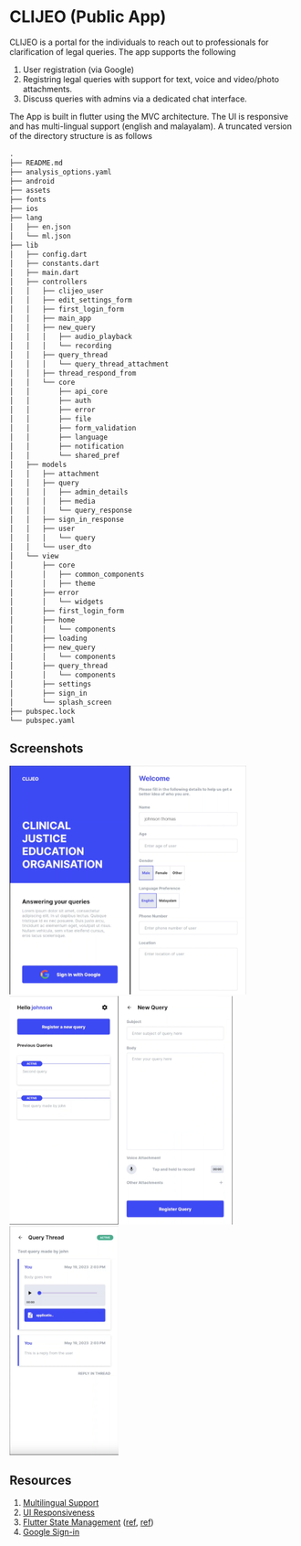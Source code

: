 # CLIJEO (Public App)

CLIJEO is a portal for the individuals to reach out to professionals for clarification of legal queries. The app supports the following
1. User registration (via Google)
2. Registring legal queries with support for text, voice and video/photo attachments.
3. Discuss queries with admins via a dedicated chat interface.

The App is built in flutter using the MVC architecture. The UI is responsive and has multi-lingual support (english and malayalam). A truncated version of the directory structure is as follows
```
.
├── README.md
├── analysis_options.yaml
├── android
├── assets
├── fonts
├── ios
├── lang
│   ├── en.json
│   └── ml.json
├── lib
│   ├── config.dart
│   ├── constants.dart
│   ├── main.dart
│   ├── controllers
│   │   ├── clijeo_user
│   │   ├── edit_settings_form
│   │   ├── first_login_form
│   │   ├── main_app
│   │   ├── new_query
│   │   │   ├── audio_playback
│   │   │   └── recording
│   │   ├── query_thread
│   │   │   └── query_thread_attachment
│   │   ├── thread_respond_from
│   │   └── core
│   │       ├── api_core
│   │       ├── auth
│   │       ├── error
│   │       ├── file
│   │       ├── form_validation
│   │       ├── language
│   │       ├── notification
│   │       └── shared_pref
│   ├── models
│   │   ├── attachment
│   │   ├── query
│   │   │   ├── admin_details
│   │   │   ├── media
│   │   │   └── query_response
│   │   ├── sign_in_response
│   │   ├── user
│   │   │   └── query
│   │   └── user_dto
│   └── view
│       ├── core
│       │   ├── common_components
│       │   ├── theme
│       ├── error
│       │   └── widgets
│       ├── first_login_form
│       ├── home
│       │   └── components
│       ├── loading
│       ├── new_query
│       │   └── components
│       ├── query_thread
│       │   └── components
│       ├── settings
│       ├── sign_in
│       └── splash_screen
├── pubspec.lock
└── pubspec.yaml
```

## Screenshots

<img src="assets/demo_main.png" height="400"><img src="assets/demo_login.png" height="400"><img src="assets/demo_home.png" height="400"><img src="assets/demo_register_query.png" height="400"><img src="assets/demo_thread.png" height="400">

## Resources
1. [Multilingual Support](https://medium.com/flutter-community/flutter-internationalization-the-easy-way-using-provider-and-json-c47caa4212b2)
2. [UI Responsiveness](https://medium.com/flutter-community/flutter-effectively-scale-ui-according-to-different-screen-sizes-2cb7c115ea0a)
3. [Flutter State Management](https://docs.flutter.dev/development/data-and-backend/state-mgmt/simple) ([ref](https://medium.com/flutter-community/making-sense-all-of-those-flutter-providers-e842e18f45dd), [ref](https://codewithandrea.com/videos/flutter-state-management-setstate-freezed-state-notifier-provider/))
4. [Google Sign-in](https://medium.com/swlh/google-sign-in-with-auto-login-in-flutter-93281747bed4)
